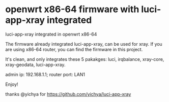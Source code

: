 # openwrt x86-64 firmware with luci-app-xray integrated
luci-app-xray integrated in openwrt x86-64

The firmware already integrated luci-app-xray, can be used for xray. If you are using x86-64 router, you can find the firmware in this project.

It's clean, and only integrates these 5 pakakges: 
luci, irqbalance, xray-core, xray-geodata, luci-app-xray.

admin ip: 192.168.1.1; router port: LAN1

Enjoy!




thanks @yichya for https://github.com/yichya/luci-app-xray


